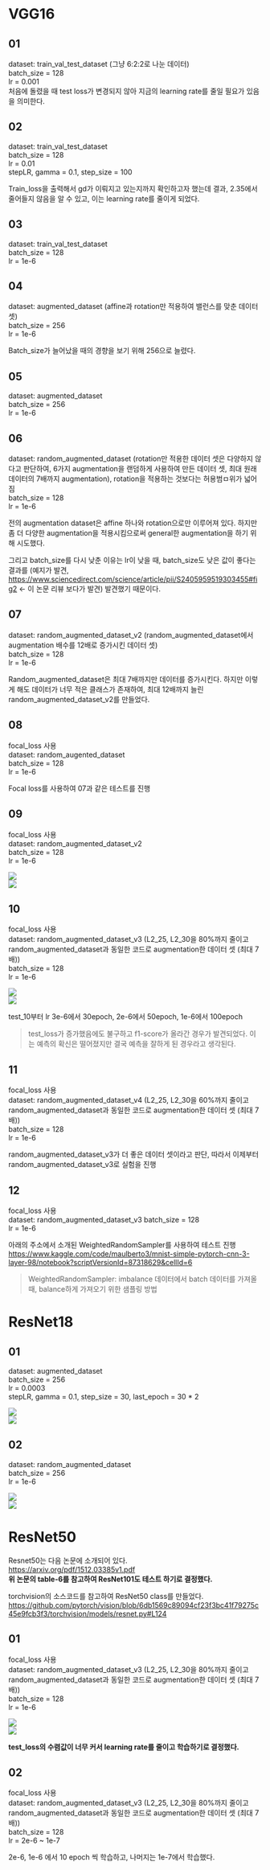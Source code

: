 # VGG16

## 01

dataset: train_val_test_dataset (그냥 6:2:2로 나눈 데이터)<br/>
batch_size = 128<br/>
lr = 0.001<br/>
처음에 돌렸을 때 test loss가 변경되지 않아 지금의 learning rate를 줄일 필요가 있음을 의미한다.</br>

## 02

dataset: train_val_test_dataset</br>
batch_size = 128</br>
lr = 0.01</br>
stepLR, gamma = 0.1, step_size = 100</br>

Train_loss을 출력해서 gd가 이뤄지고 있는지까지 확인하고자 했는데 결과,  2.35에서 줄어들지 않음을 알 수 있고, 이는 learning rate를 줄이게 되었다.

## 03

dataset: train_val_test_dataset<br/>
batch_size = 128<br/>
lr = 1e-6<br/>

## 04

dataset: augmented_dataset (affine과 rotation만 적용하여 밸런스를 맞춘 데이터 셋)<br/>
batch_size = 256<br/>
lr = 1e-6<br/>

Batch_size가 늘어났을 때의 경향을 보기 위해 256으로 늘렸다.

## 05

dataset: augmented_dataset<br/>
batch_size = 256<br/>
lr = 1e-6<br/>

## 06

dataset: random_augmented_dataset (rotation만 적용한 데이터 셋은 다양하지 않다고 판단하여, 6가지 augmentation을 랜덤하게 사용하여 만든 데이터 셋, 최대 원래 데이터의 7배까지 augmentation), rotation을 적용하는 것보다는 허용범ㅁ위가 넓어짐<br/>
batch_size = 128<br/>
lr = 1e-6<br/>

전의 augmentation dataset은 affine 하나와 rotation으로만 이루어져 있다. 하지만 좀 더 다양한 augmentation을 적용시킴으로써 general한 augmentation을 하기 위해 시도했다.

그리고 batch_size를 다시 낮춘 이유는 lr이 낮을 때, batch_size도 낮은 값이 좋다는 결과를 (예지가 발견, https://www.sciencedirect.com/science/article/pii/S2405959519303455#fig2 <- 이 논문 리뷰 보다가 발견) 발견했기 때문이다.

## 07

dataset: random_augmented_dataset_v2 (random_augmented_dataset에서 augmentation 배수를 12배로 증가시킨 데이터 셋)<br/>
batch_size = 128<br/>
lr = 1e-6<br/>

Random_augmented_dataset은 최대 7배까지만 데이터를 증가시킨다. 하지만 이렇게 해도 데이터가 너무 적은 클래스가 존재하여, 최대 12배까지 늘린 random_augmented_dataset_v2를 만들었다.

## 08

focal_loss 사용<br/>
dataset: random_augented_dataset<br/>
batch_size = 128<br/>
lr = 1e-6<br/>

Focal loss를 사용하여 07과 같은 테스트를 진행

## 09

focal_loss 사용<br/>
dataset: random_augmented_dataset_v2<br/>
batch_size = 128<br/>
lr = 1e-6<br/>

![](./static/VGG16_test_09_train_test_loss.png)<br/>
![](./static/VGG16_test_09_f1score.png)<br/>

## 10

focal_loss 사용<br/>
dataset: random_augmented_dataset_v3 (L2_25, L2_30을 80%까지 줄이고 random_augmented_dataset과 동일한 코드로 augmentation한 데이터 셋 (최대 7배))<br/>
batch_size = 128<br/>
lr = 1e-6<br/>

![](./static/VGG16_test_10_train_test_loss.png)<br/>
![](./static/VGG16_test_10_f1score.png)<br/>

test_10부터 lr 3e-6에서 30epoch, 2e-6에서 50epoch, 1e-6에서 100epoch<br/>

> test_loss가 증가했음에도 불구하고 f1-score가 올라간 경우가 발견되었다. 이는 예측의 확신은 떨어졌지만 결국 예측을 잘하게 된 경우라고 생각된다.

## 11

focal_loss 사용<br/>
dataset: random_augmented_dataset_v4 (L2_25, L2_30을 60%까지 줄이고 random_augmented_dataset과 동일한 코드로 augmentation한 데이터 셋 (최대 7배))<br/>
batch_size = 128<br/>
lr = 1e-6<br/>

random_augmented_dataset_v3가 더 좋은 데이터 셋이라고 판단, 따라서 이제부터 random_augmented_dataset_v3로 실험을 진행

## 12

focal_loss 사용<br/>
dataset: random_augmented_dataset_v3
batch_size = 128<br/>
lr = 1e-6<br/>

아래의 주소에서 소개된 WeightedRandomSampler를 사용하여 테스트 진행<br/>
<https://www.kaggle.com/code/maulberto3/mnist-simple-pytorch-cnn-3-layer-98/notebook?scriptVersionId=87318629&cellId=6><br/>

> WeightedRandomSampler: imbalance 데이터에서 batch 데이터를 가져올 때, balance하게 가져오기 위한 샘플링 방법

# ResNet18

## 01

dataset: augmented_dataset<br/>
batch_size = 256<br/>
lr = 0.0003<br/>
stepLR, gamma = 0.1, step_size = 30, last_epoch = 30 * 2<br/>

![](./static/ResNet18_test_01_train_test_loss.png)<br/>
![](./static/ResNet18_test_01_f1score.png)<br/>

## 02

dataset: random_augmented_dataset<br/>
batch_size = 256<br/>
lr = 1e-6<br/>

![](./static/ResNet18_test_02_train_test_loss.png)<br/>
![](./static/ResNet18_test_02_f1score.png)<br/>

# ResNet50

Resnet50는 다음 논문에 소개되어 있다.<br/>
<https://arxiv.org/pdf/1512.03385v1.pdf><br/>
**위 논문의 table-6를 참고하여 ResNet101도 테스트 하기로 결정했다.**

torchvision의 소스코드를 참고하여 ResNet50 class를 만들었다.<br/>
<https://github.com/pytorch/vision/blob/6db1569c89094cf23f3bc41f79275c45e9fcb3f3/torchvision/models/resnet.py#L124>

## 01

focal_loss 사용<br/>
dataset: random_augmented_dataset_v3 (L2_25, L2_30을 80%까지 줄이고 random_augmented_dataset과 동일한 코드로 augmentation한 데이터 셋 (최대 7배))<br/>
batch_size = 128<br/>
lr = 1e-6<br/>

![](./static/ResNet50_test_01_train_test_loss.png)<br/>
![](./static/ResNet50_test_01_f1score.png)<br/>

**test_loss의 수렴값이 너무 커서 learning rate를 줄이고 학습하기로 결정했다.**

## 02

focal_loss 사용<br/>
dataset: random_augmented_dataset_v3 (L2_25, L2_30을 80%까지 줄이고 random_augmented_dataset과 동일한 코드로 augmentation한 데이터 셋 (최대 7배))<br/>
batch_size = 128<br/>
lr = 2e-6 ~ 1e-7<br/>

2e-6, 1e-6 에서 10 epoch 씩 학습하고, 나머지는 1e-7에서 학습했다.
